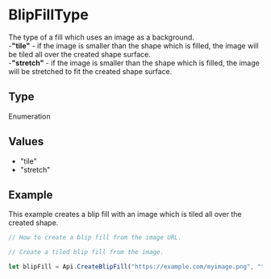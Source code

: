 # BlipFillType

The type of a fill which uses an image as a background.\
-**"tile"** - if the image is smaller than the shape which is filled, the image will be tiled all over the created shape surface.\
-**"stretch"** - if the image is smaller than the shape which is filled, the image will be stretched to fit the created shape surface.

## Type

Enumeration

## Values

- "tile"
- "stretch"


## Example

This example creates a blip fill with an image which is tiled all over the created shape.

```javascript editor-xlsx
// How to create a blip fill from the image URL.

// Create a tiled blip fill from the image.

let blipFill = Api.CreateBlipFill("https://example.com/myimage.png", "tile");
```
